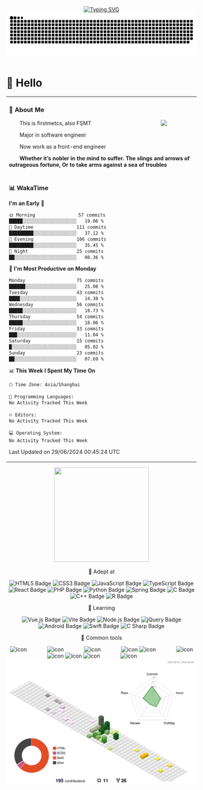 <div align="center">
  
  <!-- dynamic typing effect 动态打字效果 -->
  <div>
    <a href="https://firstmetcs.net/">
      <img src="https://readme-typing-svg.demolab.com?font=Fira+Code&size=28&pause=1000&color=87BFB8&center=true&vCenter=true&random=false&width=435&lines=To+be%2C+or+not+to+be;that+is+the+question;Welcome+by+FSMT" alt="Typing SVG" />
    </a>
  </div>

  <!-- Snake Code Contribution Map 贪吃蛇代码贡献图 -->
  <picture>
    <img alt="github-snake" src="https://raw.githubusercontent.com/firstmetcs/firstmetcs/output/github-contribution-grid-snake.svg" />
  </picture>
  
  <!-- for beauty 留个空行好看点 -->
  <div>&nbsp;</div>
  
</div>

#  🙋 Hello

<table>
  
<tr><td>

### 🤺 About Me

<img align="right" width="88" src="https://firstmetcs.net/5.06ZF05/img/ava.jpg" />

<p>&emsp;&emsp;This is firstmetcs, also FSMT</p>
<p>&emsp;&emsp;Major in software engineer</p>
<p>&emsp;&emsp;Now work as a front-end engineer</p>
<p><strong>&emsp;&emsp;Whether it’s nobler in the mind to suffer. The slings and arrows of outrageous fortune, Or to take arms against a sea of troubles</strong></p>

</td></tr>

<tr><td>

### 📊 WakaTime

<!--START_SECTION:waka-->
**I'm an Early 🐤** 

```text
🌞 Morning                57 commits          █████░░░░░░░░░░░░░░░░░░░░   19.06 % 
🌆 Daytime                111 commits         █████████░░░░░░░░░░░░░░░░   37.12 % 
🌃 Evening                106 commits         █████████░░░░░░░░░░░░░░░░   35.45 % 
🌙 Night                  25 commits          ██░░░░░░░░░░░░░░░░░░░░░░░   08.36 % 
```
📅 **I'm Most Productive on Monday** 

```text
Monday                   75 commits          ██████░░░░░░░░░░░░░░░░░░░   25.08 % 
Tuesday                  43 commits          ████░░░░░░░░░░░░░░░░░░░░░   14.38 % 
Wednesday                56 commits          █████░░░░░░░░░░░░░░░░░░░░   18.73 % 
Thursday                 54 commits          █████░░░░░░░░░░░░░░░░░░░░   18.06 % 
Friday                   33 commits          ███░░░░░░░░░░░░░░░░░░░░░░   11.04 % 
Saturday                 15 commits          █░░░░░░░░░░░░░░░░░░░░░░░░   05.02 % 
Sunday                   23 commits          ██░░░░░░░░░░░░░░░░░░░░░░░   07.69 % 
```


📊 **This Week I Spent My Time On** 

```text
🕑︎ Time Zone: Asia/Shanghai

💬 Programming Languages: 
No Activity Tracked This Week

🔥 Editors: 
No Activity Tracked This Week

💻 Operating System: 
No Activity Tracked This Week
```


 Last Updated on 29/06/2024 00:45:24 UTC
<!--END_SECTION:waka-->
</table>
<div align="center" >

<!-- just img 图片 -->
<img src="https://cdn.jsdelivr.net/gh/sun0225SUN/sun0225SUN/assets/images/man.png" width="250" height="250" />

<!--  skill badge 技能徽章 -->
💪 Adept at

![HTML5 Badge](https://img.shields.io/badge/HTML5-E34F26?logo=html5&logoColor=fff&style=flat)
![CSS3 Badge](https://img.shields.io/badge/CSS3-1572B6?logo=css3&logoColor=fff&style=flat)
![JavaScript Badge](https://img.shields.io/badge/JavaScript-F7DF1E?logo=javascript&logoColor=000&style=flat)
![TypeScript Badge](https://img.shields.io/badge/TypeScript-3178C6?logo=typescript&logoColor=fff&style=flat)
![React Badge](https://img.shields.io/badge/React-61DAFB?logo=react&logoColor=000&style=flat)
![PHP Badge](https://img.shields.io/badge/PHP-777BB4?logo=php&logoColor=fff&style=flat)
![Python Badge](https://img.shields.io/badge/Python-3776AB?logo=python&logoColor=fff&style=flat)
![Spring Badge](https://img.shields.io/badge/Spring-6DB33F?logo=spring&logoColor=fff&style=flat)
![C Badge](https://img.shields.io/badge/C-A8B9CC?logo=c&logoColor=fff&style=flat)
![C++ Badge](https://img.shields.io/badge/C%2B%2B-00599C?logo=cplusplus&logoColor=fff&style=flat)
![R Badge](https://img.shields.io/badge/R-276DC3?logo=r&logoColor=fff&style=flat)
  
🧠 Learning

![Vue.js Badge](https://img.shields.io/badge/Vue.js-4FC08D?logo=vuedotjs&logoColor=fff&style=flat)
![Vite Badge](https://img.shields.io/badge/Vite-646CFF?logo=vite&logoColor=fff&style=flat)
![Node.js Badge](https://img.shields.io/badge/Node.js-393?logo=nodedotjs&logoColor=fff&style=flat)
![jQuery Badge](https://img.shields.io/badge/jQuery-0769AD?logo=jquery&logoColor=fff&style=flat)
![Android Badge](https://img.shields.io/badge/Android-3DDC84?logo=android&logoColor=fff&style=flat)
![Swift Badge](https://img.shields.io/badge/swift-swift?logo=swift&logoColor=fff&style=flat)
![C Sharp Badge](https://img.shields.io/badge/C%20Sharp-239120?logo=csharp&logoColor=fff&style=flat)

🧰 Common tools

<!-- svg -->
<img src="https://techstack-generator.vercel.app/kubernetes-icon.svg" alt="icon" width="65" style="width: 65px; height: 65px; margin-right: 50px; margin-bottom: 0px;" />
<img src="https://techstack-generator.vercel.app/js-icon.svg" alt="icon" width="65" style="width: 65px; height: 65px; margin-right: 50px; margin-bottom: 0px;" />
<img src="https://techstack-generator.vercel.app/mysql-icon.svg" alt="icon" width="65" style="width: 65px; height: 65px; margin-right: 50px; margin-bottom: 0px;" />
<img src="https://techstack-generator.vercel.app/webpack-icon.svg" alt="icon" width="65" style="width: 65px; height: 65px; margin-right: 0px; margin-bottom: 0px;" />
<img src="https://techstack-generator.vercel.app/docker-icon.svg" alt="icon" width="65" style="width: 65px; height: 65px; margin-right: 50px; margin-bottom: 0px;" /> 
<img src="https://techstack-generator.vercel.app/redux-icon.svg" alt="icon" width="65" style="width: 65px; height: 65px; margin-right: 0px; margin-bottom: 0px;" />
<img src="https://techstack-generator.vercel.app/java-icon.svg" alt="icon" width="65" style="width: 65px; height: 65px; margin-right: 0px; margin-bottom: 0px;" />
<img src="https://techstack-generator.vercel.app/eslint-icon.svg" alt="icon" width="65" style="width: 65px; height: 65px; margin-right: 0px; margin-bottom: 0px;" />
<img src="https://techstack-generator.vercel.app/ts-icon.svg" alt="icon" width="65" style="width: 65px; height: 65px; margin-right: 50px; margin-bottom: 0px;" />
<img src="https://techstack-generator.vercel.app/nginx-icon.svg" alt="icon" width="65" style="width: 65px; height: 65px; margin-right: 50px; margin-bottom: 0px;" /><br>

  <!-- profile-3d-contrib 3D贡献图-->
  <picture>
    <img alt="github-snake" src="https://raw.githubusercontent.com/firstmetcs/firstmetcs/output/profile-3d-contrib/profile-south-season-animate.svg" />
  </picture>
</div>
